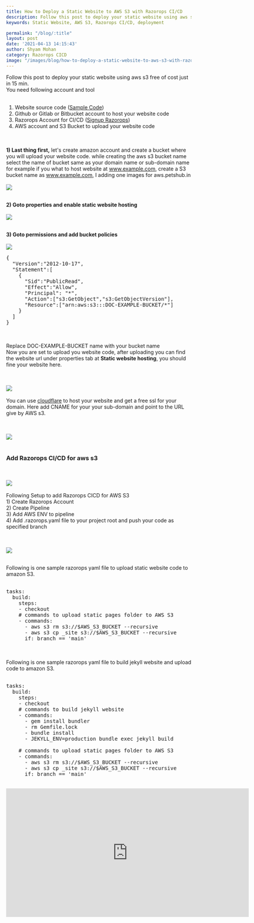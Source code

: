 ```yaml
---
title: How to Deploy a Static Website to AWS S3 with Razorops CI/CD
description: Follow this post to deploy your static website using aws s3 free of cost just in 15 min.
keywords: Static Website, AWS S3, Razorops CI/CD, deployment

permalink: "/blog/:title"
layout: post
date: '2021-04-13 14:15:43'
author: Shyam Mohan
category: Razorops CICD
image: "/images/blog/how-to-deploy-a-static-website-to-aws-s3-with-razorops-ci-cd.webp"
---
```


Follow this post to deploy your static website using aws s3 free of cost just in 15 min. <br>You need following account and tool<br><br>
1) Website source code (<a href="https://github.com/razorops-public/deploy-a-static-website-to-aws-s3" target="_blank">Sample Code</a>)<br>
2) Github or Gitlab or Bitbucket account to host your website code<br>
3) Razorops Account for CI/CD (<a href="https://dashboard.razorops.com/users/sign_up" target="_blank">Signup Razorops</a>)<br>
4) AWS account and S3 Bucket to upload your website code<br>

<br><br>
<b>1) Last thing first,</b> let's create amazon account and create a bucket where you will upload your website code. while creating the aws s3 bucket name select the name of bucket same as your domain name or sub-domain name for example if you what to host website at www.example.com, create a S3 bucket name as www.example.com, I adding one images for aws.petshub.in
<br><br>
<img src="/images/blog/deploy-a-static-website-to-AWS-with-Razorops-CICD.png" >
<br><br>

<b>2) Goto properties and enable static website hosting</b>
<br><br>
<img src="/images/blog/deploy-a-static-website-to-AWS-with-Razorops-CICD-1.png" >
<br><br>

<b>3) Goto permissions and add bucket policies </b>
<br><br>
<img src="/images/blog/deploy-a-static-website-to-AWS-with-Razorops-CICD-2.png" >
<br>
<pre>
{
  "Version":"2012-10-17",
  "Statement":[
    {
      "Sid":"PublicRead",
      "Effect":"Allow",
      "Principal": "*",
      "Action":["s3:GetObject","s3:GetObjectVersion"],
      "Resource":["arn:aws:s3:::DOC-EXAMPLE-BUCKET/*"]
    }
  ]
}

</pre>
<br>
Replace DOC-EXAMPLE-BUCKET name with your bucket name
<br>
Now you are set to upload you website code, after uploading you can find the website url under properties tab at <b>Static website hosting</b>, you should fine your website here. 

<br><br>
<img src="/images/blog/deploy-a-static-website-to-AWS-with-Razorops-CICD-3.png" >
<br><br>
You can use <a href="https://www.cloudflare.com/en-gb/" target="_blank">cloudflare</a> to host your website and get a free ssl for your domain. Here add CNAME for your your sub-domain and point to the URL give by AWS s3.

<br><br>
<img src="/images/blog/deploy-a-static-website-to-AWS-with-Razorops-CICD-4.png" >
<br><br>
<h3>Add Razorops CI/CD for aws s3</h3>
<br><br>
<img src="/images/blog/add-razorops-ci-cd-to-aws-s3.png" >
<br><br>
Following Setup to add Razorops CICD for AWS S3<br>
1) Create Razorops Account<br>
2) Create Pipeline<br>
3) Add AWS ENV to pipeline<br>
4) Add .razorops.yaml file to your project root and push your code as specified branch 

<br><br>
<img src="/images/blog/razorops-cicd-for-aws-s3.gif" >
<br><br>

Following is one sample razorops yaml file to upload static website code to amazon S3.
<br>
<br>
<pre>
tasks:
  build:
    steps:
    - checkout
    # commands to upload static pages folder to AWS S3
    - commands:
      - aws s3 rm s3://$AWS_S3_BUCKET --recursive
      - aws s3 cp _site s3://$AWS_S3_BUCKET --recursive
      if: branch == 'main'
</pre>
<br><br>
Following is one sample razorops yaml file to build jekyll website and upload code to amazon S3.
<br>
<br>
<pre>
tasks:
  build:
    steps:
    - checkout
    # commands to build jekyll website
    - commands:
      - gem install bundler
      - rm Gemfile.lock
      - bundle install
      - JEKYLL_ENV=production bundle exec jekyll build

    # commands to upload static pages folder to AWS S3
    - commands:
      - aws s3 rm s3://$AWS_S3_BUCKET --recursive
      - aws s3 cp _site s3://$AWS_S3_BUCKET --recursive
      if: branch == 'main'
</pre>

<br>
<iframe width="660" height="350" src="https://www.youtube.com/embed/AQ2-3bkTG0E" title="YouTube video player" frameborder="0" allow="accelerometer; autoplay; clipboard-write; encrypted-media; gyroscope; picture-in-picture" allowfullscreen></iframe>

<br>






